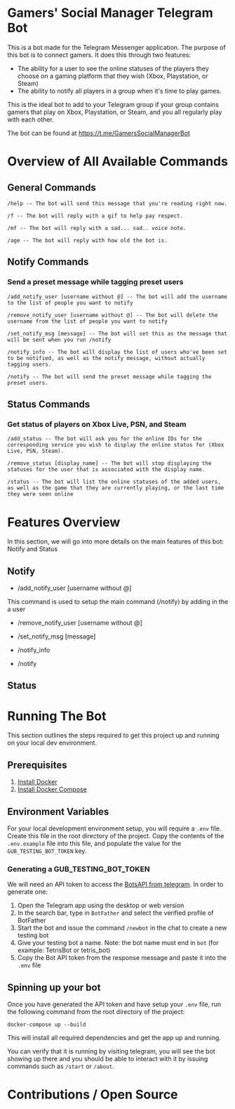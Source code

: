 # Gamers' Social Manager Telegram Bot
This is a bot made for the Telegram Messenger application. The purpose of this
bot is to connect gamers. It does this through two features:

- The ability for a user to see the online statuses of the players they choose
on a gaming platform that they wish (Xbox, Playstation, or Steam)
- The ability to notify all players in a group when it's time to play games.

This is the ideal bot to add to your Telegram group if your group contains
gamers that play on Xbox, Playstation, or Steam, and you all regularly play
with each other.

The bot can be found at https://t.me/GamersSocialManagerBot

# Overview of All Available Commands

## General Commands
```
/help -- The bot will send this message that you're reading right now.

/f -- The bot will reply with a gif to help pay respect.

/mf -- The bot will reply with a sad... sad.. voice note.

/age -- The bot will reply with how old the bot is.
```
## Notify Commands 
### Send a preset message while tagging preset users
```
/add_notify_user [username without @] -- The bot will add the username to the list of people you want to notify

/remove_notify_user [username without @] -- The bot will delete the username from the list of people you want to notify

/set_notify_msg [message] -- The bot will set this as the message that will be sent when you run /notify

/notify_info -- The bot will display the list of users who've been set to be notified, as well as the notify message, without actually tagging users.

/notify -- The bot will send the preset message while tagging the preset users.
```


## Status Commands
### Get status of players on Xbox Live, PSN, and Steam
```
/add_status -- The bot will ask you for the online IDs for the corresponding service you wish to display the online status for (Xbox Live, PSN, Steam).

/remove_status [display_name] -- The bot will stop displaying the statuses for the user that is associated with the display name.

/status -- The bot will list the online statuses of the added users, as well as the game that they are currently playing, or the last time they were seen online 
```
# Features Overview

In this section, we will go into more details on the main features of this bot:
Notify and Status

## Notify


- /add_notify_user [username without @]

This command is used to setup the main command (/notify) by adding in the a user 

- /remove_notify_user [username without @]

- /set_notify_msg [message]

- /notify_info

- /notify



## Status


# Running The Bot

This section outlines the steps required to get this project up and running on your local dev environment.

## Prerequisites

1. [Install Docker](https://docs.docker.com/get-docker/)
2. [Install Docker Compose](https://docs.docker.com/compose/install/)

## Environment Variables

For your local development environment setup, you will require a `.env` file. Create this file in the root directory of the project.
Copy the contents of the `.env.example` file into this file, and populate the value for the `GUB_TESTING_BOT_TOKEN` key.

### Generating a GUB_TESTING_BOT_TOKEN

We will need an API token to access the [BotsAPI from telegram](https://core.telegram.org/bots/api). In order to generate one:

1. Open the Telegram app using the desktop or web version
2. In the search bar, type in `BotFather` and select the verified profile of BotFather
3. Start the bot and issue the command `/newbot` in the chat to create a new testing bot
4. Give your testing bot a name. Note: the bot name must end in `bot` (for example: TetrisBot or tetris_bot)
5. Copy the Bot API token from the response message and paste it into the `.env` file

## Spinning up your bot

Once you have generated the API token and have setup your `.env` file, run the following command from the root directory of the project:
```
docker-compose up --build
```
This will install all required dependencies and get the app up and running.

You can verify that it is running by visiting telegram, you will see the bot showing up there and you should be able to interact with it by issuing commands such as `/start` or `/about`.

# Contributions / Open Source

